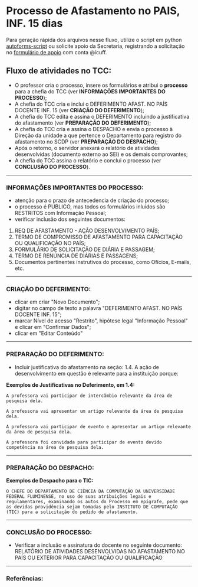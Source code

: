 # Processo de Afastamento no PAIS, INF. 15 dias

Para geração rápida dos arquivos nesse fluxo, utilize o script em python [autoforms-script](./thirdparty/autoforms-script) ou solicite apoio da Secretaria, registrando a solicitação no [formulário de apoio](https://forms.gle/89QvyQkXQ6yeMkMH9) com conta @icuff.

## Fluxo de atividades no TCC:
- O professor cria o processo, insere os formulários e atribui o __processo__ para a chefia do TCC (ver __INFORMAÇÕES IMPORTANTES DO PROCESSO__);
- A chefia do TCC cria e inclui o DEFERIMENTO AFAST. NO PAÍS DOCENTE INF. 15 (ver __CRIAÇÃO DO DEFERIMENTO__);
- A chefia do TCC edita e assina o DEFERIMENTO incluindo a justificativa do afastamento (ver __PREPARAÇÃO DO DEFERIMENTO__);
- A chefia do TCC cria e assina o DESPACHO e envia o processo à Direção da unidade a que pertence o Departamento para registro do afastamento no SCDP (ver __PREPARAÇÃO DO DESPACHO__);
- Após o retorno, o servidor anexará o relatório de atividades desenvolvidas (documento externo ao SEI) e os demais comprovantes; 
- A chefia do TCC assina o relatório e conclui o processo (ver __CONCLUSÃO DO PROCESSO__).

---

### INFORMAÇÕES IMPORTANTES DO PROCESSO:
- atenção para o prazo de antecedencia de criação do processo;
- o processo é PUBLICO, mas todos os formulários inluidos são RESTRITOS com Informação Pessoal;
- verificar inclusão dos seguintes documentos:
1. REQ DE AFASTAMENTO - AÇÃO DESENVOLVIMENTO PAÍS​;
2. TERMO DE COMPROMISSO DE AFASTAMENTO PARA CAPACITAÇÃO OU QUALIFICAÇÃO NO PAÍS;
3. FORMULÁRIO DE SOLICITAÇÃO DE DIÁRIA E PASSAGEM;
4. TERMO DE RENÚNCIA DE DIÁRIAS E PASSAGENS;
5. Documentos pertinentes instrutivos do processo, como Ofícios, E-mails, etc.

---

### CRIAÇÃO DO DEFERIMENTO:
- clicar em criar "Novo Documento";
- digitar no campo de texto a palavra "DEFERIMENTO AFAST. NO PAÍS DOCENTE INF. 15";
- marcar Nível de acesso "Restrito", hipótese legal "Informação Pessoal" e clicar em "Confirmar Dados";
- clicar em "Editar Conteúdo"

---

### PREPARAÇÃO DO DEFERIMENTO:
- Incluir justificativa do afastamento na seção: 
1.4. A ação de desenvolvimento em questão é relevante para a instituição porque:

**Exemplos de Justificativas no Deferimento, em 1.4:**
~~~
A professora vai participar de intercâmbio relevante da área de pesquisa dela.

A professora vai apresentar um artigo relevante da área de pesquisa dela.

A professora vai participar de evento e apresentar um artigo relevante da área de pesquisa dela.

A professora foi convidada para participar de evento devido competência na área de pesquisa dela.
~~~

---

### PREPARAÇÃO DO DESPACHO:

**Exemplos de Despacho para o TIC:**
~~~
O CHEFE DO DEPARTAMENTO DE CIÊNCIA DA COMPUTAÇÃO DA UNIVERSIDADE FEDERAL FLUMINENSE, no uso de suas atribuições legais e regulamentares, examinando os autos do Processo em epígrafe, pede que as devidas providência sejam tomadas pelo INSTITUTO DE COMPUTAÇÃO (TIC) para a solicitação do pedido de afastamento.
~~~

---

### CONCLUSÃO DO PROCESSO:
- Verificar a inclusão e assinatura do docente no seguinte documento: 
RELATÓRIO DE ATIVIDADES DESENVOLVIDAS NO AFASTAMENTO NO PAÍS OU EXTERIOR PARA CAPACITAÇÃO OU QUALIFICAÇÃO

---

### Referências:
